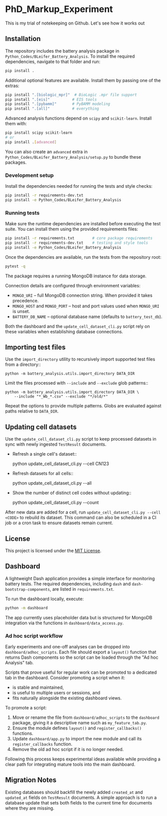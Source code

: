 # PhD_Markup_Experiment
This is my trial of notekeeping on Github. Let's see how it works out

## Installation

The repository includes the battery analysis package in
`Python_Codes/BLeifer_Battery_Analysis`. To install the required
dependencies, navigate to that folder and run:

```bash
pip install .
```

Additional optional features are available. Install them by passing one
of the extras:

```bash
pip install ".[biologic_mpr]"  # BioLogic .mpr file support
pip install ".[eis]"          # EIS tools
pip install ".[pybamm]"       # PyBAMM modeling
pip install ".[all]"          # everything
```
Advanced analysis functions depend on `scipy` and `scikit-learn`.
Install them with:

```bash
pip install scipy scikit-learn
# or
pip install .[advanced]
```
You can also create an `advanced` extra in `Python_Codes/BLeifer_Battery_Analysis/setup.py` to bundle these packages.

### Development setup

Install the dependencies needed for running the tests and style checks:

```bash
pip install -r requirements-dev.txt
pip install -e Python_Codes/BLeifer_Battery_Analysis
```

### Running tests

Make sure the runtime dependencies are installed before executing the test
suite. You can install them using the provided requirements files:

```bash
pip install -r requirements.txt        # core package requirements
pip install -r requirements-dev.txt    # testing and style tools
pip install -e Python_Codes/BLeifer_Battery_Analysis
```

Once the dependencies are available, run the tests from the repository root:

```bash
pytest -q
```

The package requires a running MongoDB instance for data storage.

Connection details are configured through environment variables:

* `MONGO_URI` – full MongoDB connection string. When provided it takes precedence.
* `MONGO_HOST` and `MONGO_PORT` – host and port values used when `MONGO_URI` is unset.
* `BATTERY_DB_NAME` – optional database name (defaults to `battery_test_db`).

Both the dashboard and the `update_cell_dataset_cli.py` script rely on these
variables when establishing database connections.

## Importing test files

Use the ``import_directory`` utility to recursively import supported test files
from a directory::

    python -m battery_analysis.utils.import_directory DATA_DIR

Limit the files processed with ``--include`` and ``--exclude`` glob patterns::

    python -m battery_analysis.utils.import_directory DATA_DIR \
        --include "*_Wb_*.csv" --exclude "*/old/*"

Repeat the options to provide multiple patterns.  Globs are evaluated against
paths relative to ``DATA_DIR``.

## Updating cell datasets

Use the ``update_cell_dataset_cli.py`` script to keep processed datasets in
sync with newly ingested ``TestResult`` documents.

- Refresh a single cell's dataset::

    python update_cell_dataset_cli.py --cell CN123

- Refresh datasets for all cells::

    python update_cell_dataset_cli.py --all

- Show the number of distinct cell codes without updating::

    python update_cell_dataset_cli.py --count

After new data are added for a cell, run ``update_cell_dataset_cli.py --cell
<CODE>`` to rebuild its dataset. This command can also be scheduled in a CI job
or a cron task to ensure datasets remain current.

## License

This project is licensed under the [MIT License](LICENSE).

## Dashboard

A lightweight Dash application provides a simple interface for monitoring battery tests.
The required dependencies, including `dash` and `dash-bootstrap-components`, are listed in
`requirements.txt`.

To run the dashboard locally, execute:

```bash
python -m dashboard
```

The app currently uses placeholder data but is structured for MongoDB integration
via the functions in `dashboard/data_access.py`.

### Ad hoc script workflow

Early experiments and one-off analyses can be dropped into
`dashboard/adhoc_scripts`. Each file should export a `layout()` function that
returns Dash components so the script can be loaded through the "Ad hoc
Analysis" tab.

Scripts that prove useful for regular work can be promoted to a dedicated tab in
the dashboard. Consider promoting a script when it:

* is stable and maintained,
* is useful to multiple users or sessions, and
* fits naturally alongside the existing dashboard views.

To promote a script:

1. Move or rename the file from `dashboard/adhoc_scripts` to the `dashboard`
   package, giving it a descriptive name such as `my_feature_tab.py`.
2. Ensure the module defines `layout()` and `register_callbacks()` functions.
3. Update `dashboard/app.py` to import the new module and call its
   `register_callbacks` function.
4. Remove the old ad hoc script if it is no longer needed.

Following this process keeps experimental ideas available while providing a
clear path for integrating mature tools into the main dashboard.

## Migration Notes

Existing databases should backfill the newly added `created_at` and
`updated_at` fields on `TestResult` documents. A simple approach is to run a
database update that sets both fields to the current time for documents where
they are missing.
